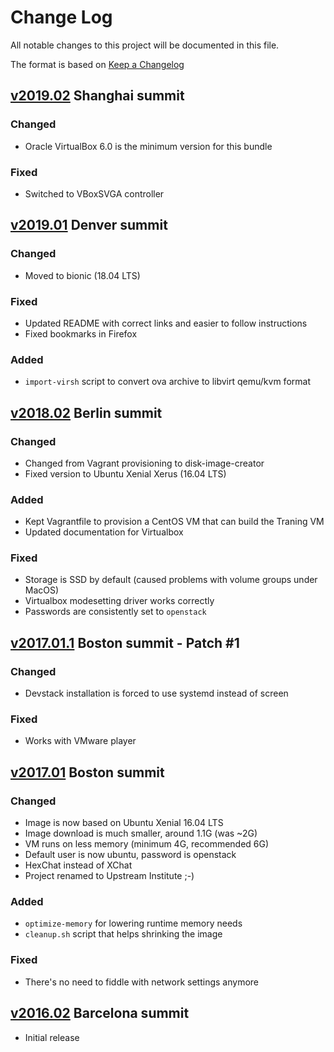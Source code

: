 # Change Log
All notable changes to this project will be documented in this file.

The format is based on [Keep a Changelog](http://keepachangelog.com/)

## [v2019.02] Shanghai summit

### Changed
- Oracle VirtualBox 6.0 is the minimum version for this bundle

### Fixed
- Switched to VBoxSVGA controller

[v2019.02]: https://github.com/openstack/upstream-institute-virtual-environment/compare/v2019.01...v2019.02

## [v2019.01] Denver summit

### Changed
- Moved to bionic (18.04 LTS)

### Fixed
- Updated README with correct links and easier to follow instructions
- Fixed bookmarks in Firefox

### Added
- `import-virsh` script to convert ova archive to libvirt qemu/kvm format

[v2019.01]: https://github.com/openstack/upstream-institute-virtual-environment/compare/v2018.02...v2019.01

## [v2018.02] Berlin summit

### Changed
- Changed from Vagrant provisioning to disk-image-creator
- Fixed version to Ubuntu Xenial Xerus (16.04 LTS)

### Added
- Kept Vagrantfile to provision a CentOS VM that can build the Traning VM
- Updated documentation for Virtualbox

### Fixed
- Storage is SSD by default (caused problems with volume groups under MacOS)
- Virtualbox modesetting driver works correctly
- Passwords are consistently set to `openstack`

[v2018.02]: https://github.com/openstack/upstream-institute-virtual-environment/compare/v2017.01.1...v2018.02

## [v2017.01.1] Boston summit - Patch #1

### Changed
- Devstack installation is forced to use systemd instead of screen

### Fixed
- Works with VMware player

[v2017.01.1]: https://github.com/openstack/upstream-institute-virtual-environment/compare/v2017.01...v2017.01.1

## [v2017.01] Boston summit

### Changed
- Image is now based on Ubuntu Xenial 16.04 LTS
- Image download is much smaller, around 1.1G (was ~2G)
- VM runs on less memory (minimum 4G, recommended 6G)
- Default user is now ubuntu, password is openstack
- HexChat instead of XChat
- Project renamed to Upstream Institute ;-)

### Added
- `optimize-memory` for lowering runtime memory needs
- `cleanup.sh` script that helps shrinking the image

### Fixed
- There's no need to fiddle with network settings anymore

[v2017.01]: https://github.com/openstack/upstream-institute-virtual-environment/compare/v2016.02...v2017.01

## [v2016.02] Barcelona summit

- Initial release

[v2016.02]: https://github.com/openstack/upstream-institute-virtual-environment/tree/v2016.02
